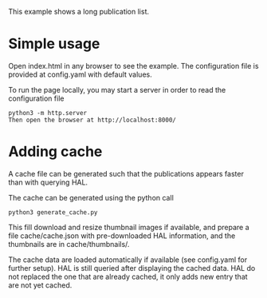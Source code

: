 This example shows a long publication list.

# Simple usage

Open index.html in any browser to see the example.
The configuration file is provided at config.yaml with default values.

To run the page locally, you may start a server in order to read the configuration file
```
python3 -m http.server
Then open the browser at http://localhost:8000/
```


# Adding cache

A cache file can be generated such that the publications appears faster than with querying HAL.

The cache can be generated using the python call

```
python3 generate_cache.py
```

This fill download and resize thumbnail images if available, and prepare a file cache/cache.json with pre-downloaded HAL information, and the thumbnails are in cache/thumbnails/.

The cache data are loaded automatically if available (see config.yaml for further setup). HAL is still queried after displaying the cached data. HAL do not replaced the one that are already cached, it only adds new entry that are not yet cached.
